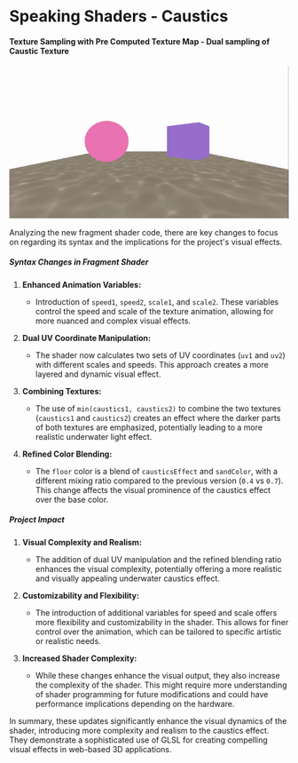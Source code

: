 # Speaking Shaders - Caustics

#### Texture Sampling with Pre Computed Texture Map - Dual sampling of Caustic Texture
![](/public/documentation/2023-12-15-2_compressed.gif)

Analyzing the new fragment shader code, there are key changes to focus on regarding its syntax and the implications for the project's visual effects.

##### Syntax Changes in Fragment Shader

1. **Enhanced Animation Variables:**
   - Introduction of `speed1`, `speed2`, `scale1`, and `scale2`. These variables control the speed and scale of the texture animation, allowing for more nuanced and complex visual effects.

2. **Dual UV Coordinate Manipulation:**
   - The shader now calculates two sets of UV coordinates (`uv1` and `uv2`) with different scales and speeds. This approach creates a more layered and dynamic visual effect.

3. **Combining Textures:**
   - The use of `min(caustics1, caustics2)` to combine the two textures (`caustics1` and `caustics2`) creates an effect where the darker parts of both textures are emphasized, potentially leading to a more realistic underwater light effect.

4. **Refined Color Blending:**
   - The `floor` color is a blend of `causticsEffect` and `sandColor`, with a different mixing ratio compared to the previous version (`0.4` vs `0.7`). This change affects the visual prominence of the caustics effect over the base color.

##### Project Impact

1. **Visual Complexity and Realism:**
   - The addition of dual UV manipulation and the refined blending ratio enhances the visual complexity, potentially offering a more realistic and visually appealing underwater caustics effect.

2. **Customizability and Flexibility:**
   - The introduction of additional variables for speed and scale offers more flexibility and customizability in the shader. This allows for finer control over the animation, which can be tailored to specific artistic or realistic needs.

3. **Increased Shader Complexity:**
   - While these changes enhance the visual output, they also increase the complexity of the shader. This might require more understanding of shader programming for future modifications and could have performance implications depending on the hardware.

In summary, these updates significantly enhance the visual dynamics of the shader, introducing more complexity and realism to the caustics effect. They demonstrate a sophisticated use of GLSL for creating compelling visual effects in web-based 3D applications.
